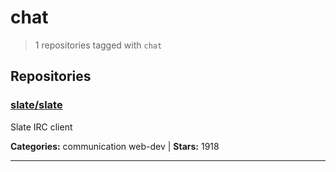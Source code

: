 # chat

> 1 repositories tagged with `chat`

## Repositories

### [slate/slate](https://github.com/slate/slate)

Slate IRC client

**Categories:** communication web-dev  | **Stars:** 1918

---

